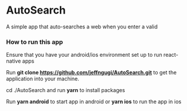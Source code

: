 # AutoSearch
A simple app that auto-searches a web when you enter a valid


### How to run this app

Ensure that you have your android/ios environment set up to run react-native apps

Run **git clone https://github.com/jeffngugi/AutoSearch.git** to get the application into your machine.

cd ./AutoSearch and run **yarn** to install packages

Run **yarn android** to start app in android or **yarn ios** to run the app in ios
